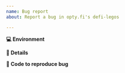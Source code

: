```yaml
---
name: Bug report
about: Report a bug in opty.fi's defi-legos

---
```


<!-- Briefly describe the issue you're experiencing. Tell us what you were trying to do and what happened instead. -->

<!-- Remember, this is not a place to ask for help debugging code. For that, we welcome you in the Discord server https://discord.gg/kVxKHUEpy8 -->

**💻 Environment**

<!-- Tell us what version of defi-elgos you're using, and how you're using it: Truffle, Remix, Hardhat etc. -->

**📝 Details**

<!-- Describe the problem you have been experiencing in more detail. Include as much information as you think is relevant. Keep in mind that transactions can fail for many reasons; context is key here. -->

**🔢 Code to reproduce bug**

<!-- We will be able to better help if you provide a minimal example that triggers the bug. -->
